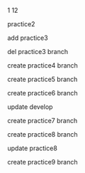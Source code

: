 1
12

practice2

add practice3

del practice3 branch 

create practice4 branch

create practice5 branch

create practice6 branch

update develop

create practice7 branch

create practice8 branch

update practice8

create practice9 branch
